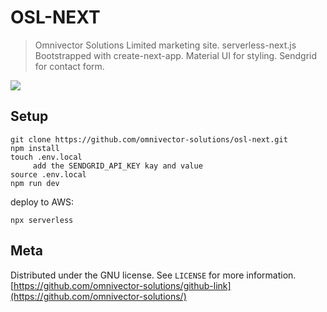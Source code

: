 # OSL-NEXT

> Omnivector Solutions Limited marketing site.
> serverless-next.js
> Bootstrapped with create-next-app.
> Material UI for styling.
> Sendgrid for contact form.

![](header.png)

## Setup

```
git clone https://github.com/omnivector-solutions/osl-next.git
npm install
touch .env.local
     add the SENDGRID_API_KEY kay and value
source .env.local
npm run dev
```

deploy to AWS:

```
npx serverless
```

## Meta

Distributed under the GNU license. See `LICENSE` for more information.
[https://github.com/omnivector-solutions/github-link](https://github.com/omnivector-solutions/)

